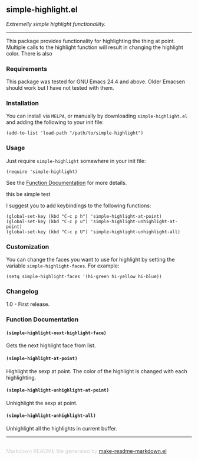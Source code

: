 ## simple-highlight.el
*Extremelly simple highlight functionallity.*

---

This package provides functionality for highlighting the thing at point.
Multiple calls to the highlight function will result in changing the
highlight color. There is also

### Requirements


This package was tested for GNU Emacs 24.4 and above. Older Emacsen should
work but I have not tested with them.

### Installation


You can install via `MELPA`, or manually by downloading `simple-highlight.el`
and adding the following to your init file:

```elisp
(add-to-list 'load-path "/path/to/simple-highlight")
```

### Usage


Just require `simple-highlight` somewhere in your init file:

```elisp
(require 'simple-highlight)
```

See the [Function Documentation](#function-documentation) for more details.

this be simple test


I suggest you to add keybindings to the following functions:

```elisp
(global-set-key (kbd "C-c p h") 'simple-highlight-at-point)
(global-set-key (kbd "C-c p u") 'simple-highlight-unhighlight-at-point)
(global-set-key (kbd "C-c p U") 'simple-highlight-unhighlight-all)
```

### Customization


You can change the faces you want to use for highlight by setting the
variable `simple-highlight-faces`. For example:

```elisp
(setq simple-highlight-faces '(hi-green hi-yellow hi-blue))
```

### Changelog


1.0 - First release. <br/>

### Function Documentation


#### `(simple-highlight-next-highlight-face)`

Gets the next highlight face from list.

#### `(simple-highlight-at-point)`

Highlight the sexp at point.
The color of the highlight is changed with each highlighting.

#### `(simple-highlight-unhighlight-at-point)`

Unhighlight the sexp at point.

#### `(simple-highlight-unhighlight-all)`

Unhighlight all the highlights in current buffer.

-----
<div style="padding-top:15px;color: #d0d0d0;">
Markdown README file generated by
<a href="https://github.com/mgalgs/make-readme-markdown">make-readme-markdown.el</a>
</div>

